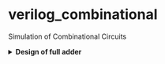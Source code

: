 # verilog_combinational
Simulation of Combinational Circuits
<details>
 <summary><b>  
Design of full adder </b> </summary>
 #### verilog code
  ```sh
  module fulladder(input a,b,cin,
                 output s,cout);
  
  assign s = a^b^cin;
  assign cout = (cin&(a^b))|(a&b); 
  
endmodule
 ```


</details>



